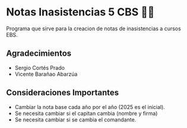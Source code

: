 # Notas Inasistencias 5 CBS 🚒💚

Programa que sirve para la creacion de notas de inasistencias a cursos EBS.

## Agradecimientos

- Sergio Cortés Prado
- Vicente Barañao Abarzúa

## Consideraciones Importantes

- Cambiar la nota base cada año por el año (2025 es el inicial).
- Se necesita cambiar si el capitan cambia (nombre y firma)
- Se necesita cambiar si se cambia el comandante.
